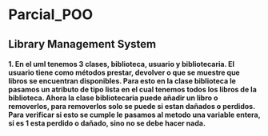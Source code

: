 # Parcial_POO
## Library Management System
#### 1. En el uml tenemos 3 clases, biblioteca, usuario y bibliotecaria. El usuario tiene como métodos prestar, devolver o que se muestre que libros se encuentran disponibles. Para esto en la clase biblioteca le pasamos un atributo de tipo lista en el cual tenemos todos los libros de la biblioteca. Ahora la clase bibliotecaria puede añadir un libro o removerlos, para removerlos solo se puede si estan dañados o perdidos. Para verificar si esto se cumple le pasamos al metodo una variable entera, si es 1 esta perdido o dañado, sino no se debe hacer nada.  